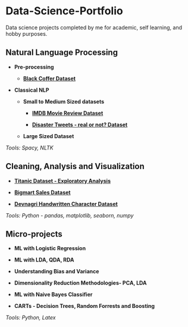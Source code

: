 # Data-Science-Portfolio
Data science projects completed by me for academic, self learning, and hobby purposes.



## Natural Language Processing

- **Pre-processing**
    
    - **<a href='https://github.com/pramilajangid/ASGN-1'>Black Coffer Dataset</a>** 

- **Classical NLP**
    
    - **Small to Medium Sized datasets**
       
        - **<a href="https://drive.google.com/drive/folders/1-PW14qYiJlMPVTrrH2dB625H-bjdjRRi?usp=sharing">IMDB Movie Review Dataset</a>**
        
        - **<a href='https://www.kaggle.com/pramilajangid/disaster-tweets'>Disaster Tweets - real or not? Dataset</a>**
        
    - **Large Sized Dataset**
        
*Tools: Spacy, NLTK*


## Cleaning, Analysis and Visualization
    
- **<a href='https://github.com/pramilajangid/Self-Practice/tree/master/Dataset-2(Titanic)/titanic'>Titanic Dataset - Exploratory Analysis</a>**

- **<a href='https://github.com/pramilajangid/Self-Practice/tree/master/Dataset-1(BigMartSales%20Data)'>Bigmart Sales Dataset</a>**

- **<a href='https://github.com/pramilajangid/Assignments-ML/blob/master/Cleaning-and-Reading-Data/Dealing-images-and-folders.ipynb'>Devnagri Handwritten Character Dataset</a>**

*Tools: Python - pandas, matplotlib, seaborn, numpy*


        
## Micro-projects

- **ML with Logistic Regression**

- **ML with LDA, QDA, RDA**

- **Understanding Bias and Variance**

- **Dimensionality Reduction Methodologies- PCA, LDA**

- **ML with Naive Bayes Classifier**

- **CARTs - Decision Trees, Random Forrests and Boosting**

*Tools: Python, Latex*


